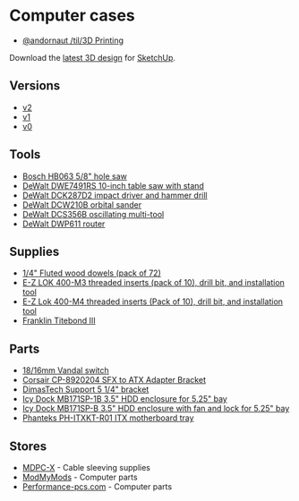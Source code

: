 # Computer cases

* [@andornaut /til/3D Printing](https://github.com/andornaut/til/blob/master/docs/3d-printing.md)

Download the [latest 3D design](https://github.com/andornaut/computer-case/blob/main/v2/v2%20drawing%20(Sketchup%202021).skp) for [SketchUp](https://www.sketchup.com/).

## Versions

* [v2](./v2)
* [v1](./v1)
* [v0](./v0)

## Tools

* [Bosch HB063 5/8" hole saw](https://www.amazon.ca/gp/product/B000WA3I34)
* [DeWalt DWE7491RS 10-inch table saw with stand](https://www.amazon.ca/gp/product/B00F2CGXGG)
* [DeWalt DCK287D2 impact driver and hammer drill](https://www.amazon.ca/gp/product/B0183RM3D8)
* [DeWalt DCW210B orbital sander](https://www.amazon.ca/gp/product/B07JQM7C28)
* [DeWalt DCS356B oscillating multi-tool](https://www.amazon.ca/gp/product/B07VBB55X5)
* [DeWalt DWP611 router](https://www.amazon.ca/gp/product/B0048EFUV8)

## Supplies

* [1/4" Fluted wood dowels (pack of 72)](https://www.amazon.ca/gp/product/B00FQ5ASN8/)
* [E-Z LOK 400-M3 threaded inserts (pack of 10), drill bit, and installation tool](https://www.amazon.ca/gp/product/B015CAPTZI)
* [E-Z Lok 400-M4 threaded inserts (Pack of 10), drill bit, and installation tool](https://www.amazon.ca/gp/product/B015CAPVHO)
* [Franklin Titebond III](https://www.amazon.ca/gp/product/B0002YQ3KA)

## Parts

* [18/16mm Vandal switch](https://www.performance-pcs.com/diy/switches/vandal-resistant-switches-16mm/vandal-resistant-illuminated-momentary-switch-silver-18-16mm-white-ring-vsw18-mom-sl-ring-wt.html)
* [Corsair CP-8920204 SFX to ATX Adapter Bracket](https://www.corsair.com/ca/en/Categories/Products/Accessories-%7C-Parts/PC-Components/Power-Supplies/SF-Series%E2%84%A2-SFX-to-ATX-Adapter-Bracket-2-0/p/CP-8920204)
* [DimasTech Support 5 1/4" bracket](https://modmymods.com/dimastechr-support-for-optical-drive-5-25-mini-graphite-black-bt128.html)
* [Icy Dock MB171SP-1B 3.5" HDD enclosure for 5.25" bay](https://www.amazon.ca/gp/product/B0992RQNPB)
* [Icy Dock MB171SP-B 3.5" HDD enclosure with fan and lock for 5.25" bay](https://www.performance-pcs.com/peripherals/hard-drive-stands-cases/turboswap-tray-less-3-5-sata-hdd-mobile-rack-with-80mm-cooling-fan-for-external-5-25-bay-mb171sp-b.html)
* [Phanteks PH-ITXKT-R01 ITX motherboard tray](https://www.amazon.ca/gp/product/B07M8YYQCB)

## Stores

* [MDPC-X](https://www.cable-sleeving.com) - Cable sleeving supplies
* [ModMyMods](https://modmymods.com) - Computer parts
* [Performance-pcs.com](https://www.performance-pcs.com) - Computer parts
